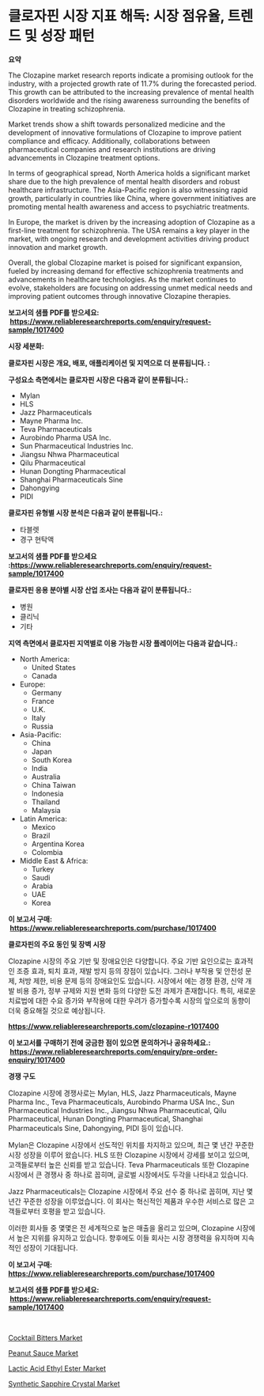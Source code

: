 <p><h1>클로자핀 시장 지표 해독: 시장 점유율, 트렌드 및 성장 패턴</h1></p><p><strong>요약</strong></p>
<p><p>The Clozapine market research reports indicate a promising outlook for the industry, with a projected growth rate of 11.7% during the forecasted period. This growth can be attributed to the increasing prevalence of mental health disorders worldwide and the rising awareness surrounding the benefits of Clozapine in treating schizophrenia.</p><p>Market trends show a shift towards personalized medicine and the development of innovative formulations of Clozapine to improve patient compliance and efficacy. Additionally, collaborations between pharmaceutical companies and research institutions are driving advancements in Clozapine treatment options.</p><p>In terms of geographical spread, North America holds a significant market share due to the high prevalence of mental health disorders and robust healthcare infrastructure. The Asia-Pacific region is also witnessing rapid growth, particularly in countries like China, where government initiatives are promoting mental health awareness and access to psychiatric treatments.</p><p>In Europe, the market is driven by the increasing adoption of Clozapine as a first-line treatment for schizophrenia. The USA remains a key player in the market, with ongoing research and development activities driving product innovation and market growth.</p><p>Overall, the global Clozapine market is poised for significant expansion, fueled by increasing demand for effective schizophrenia treatments and advancements in healthcare technologies. As the market continues to evolve, stakeholders are focusing on addressing unmet medical needs and improving patient outcomes through innovative Clozapine therapies.</p></p>
<p><strong>보고서의 샘플 PDF를 받으세요: &nbsp;<a href="https://www.reliableresearchreports.com/enquiry/request-sample/1017400">https://www.reliableresearchreports.com/enquiry/request-sample/1017400</a></strong></p>
<p><strong>시장 세분화:</strong></p>
<p><strong> 클로자핀 시장은 개요, 배포, 애플리케이션 및 지역으로 더 분류됩니다. :</strong></p>
<p><strong>구성요소 측면에서는 클로자핀 시장은 다음과 같이 분류됩니다.:</strong></p>
<p><ul><li>Mylan</li><li>HLS</li><li>Jazz Pharmaceuticals</li><li>Mayne Pharma Inc.</li><li>Teva Pharmaceuticals</li><li>Aurobindo Pharma USA Inc.</li><li>Sun Pharmaceutical Industries Inc.</li><li>Jiangsu Nhwa Pharmaceutical</li><li>Qilu Pharmaceutical</li><li>Hunan Dongting Pharmaceutical</li><li>Shanghai Pharmaceuticals Sine</li><li>Dahongying</li><li>PIDI</li></ul></p>
<p><strong> 클로자핀 유형별 시장 분석은 다음과 같이 분류됩니다.:</strong></p>
<p><ul><li>타블렛</li><li>경구 현탁액</li></ul></p>
<p><strong>보고서의 샘플 PDF를 받으세요 :<a href="https://www.reliableresearchreports.com/enquiry/request-sample/1017400">https://www.reliableresearchreports.com/enquiry/request-sample/1017400</a></strong></p>
<p><strong> 클로자핀 응용 분야별 시장 산업 조사는 다음과 같이 분류됩니다.:</strong></p>
<p><ul><li>병원</li><li>클리닉</li><li>기타</li></ul></p>
<p><strong>지역 측면에서 클로자핀 지역별로 이용 가능한 시장 플레이어는 다음과 같습니다.:</strong></p>
<p><ul>
    <li>
        North America:
        <ul>
            <li>United States</li>
            <li>Canada</li>
        </ul>
    </li>
    <li>
        Europe:
        <ul>
            <li>Germany</li>
            <li>France</li>
            <li>U.K.</li>
            <li>Italy</li>
            <li>Russia</li>
        </ul>
    </li>
    <li>
        Asia-Pacific:
        <ul>
            <li>China</li>
            <li>Japan</li>
            <li>South Korea</li>
            <li>India</li>
            <li>Australia</li>
            <li>China Taiwan</li>
            <li>Indonesia</li>
            <li>Thailand</li>
            <li>Malaysia</li>
        </ul>
    </li>
    <li>
        Latin America:
        <ul>
            <li>Mexico</li>
            <li>Brazil</li>
            <li>Argentina Korea</li>
            <li>Colombia</li>
        </ul>
    </li>
    <li>
        Middle East & Africa:
        <ul>
            <li>Turkey</li>
            <li>Saudi</li>
            <li>Arabia</li>
            <li>UAE</li>
            <li>Korea</li>
        </ul>
    </li>
    </ul></p>
<p><strong>이 보고서 구매: &nbsp;<a href="https://www.reliableresearchreports.com/purchase/1017400">https://www.reliableresearchreports.com/purchase/1017400</a></strong></p>
<p><strong>클로자핀의 주요 동인 및 장벽 시장</strong></p>
<p><p>Clozapine 시장의 주요 기반 및 장애요인은 다양합니다. 주요 기반 요인으로는 효과적인 조증 효과, 퇴치 효과, 재발 방지 등의 장점이 있습니다. 그러나 부작용 및 안전성 문제, 처방 제한, 비용 문제 등의 장애요인도 있습니다. 시장에서 에는 경쟁 환경, 신약 개발 비용 증가, 정부 규제와 지원 변화 등의 다양한 도전 과제가 존재합니다. 특히, 새로운 치료법에 대한 수요 증가와 부작용에 대한 우려가 증가할수록 시장의 앞으로의 동향이 더욱 중요해질 것으로 예상됩니다.</p></p>
<p><strong><a href="https://www.reliableresearchreports.com/clozapine-r1017400">https://www.reliableresearchreports.com/clozapine-r1017400</a></strong></p>
<p><strong>이 보고서를 구매하기 전에 궁금한 점이 있으면 문의하거나 공유하세요.: &nbsp;<a href="https://www.reliableresearchreports.com/enquiry/pre-order-enquiry/1017400">https://www.reliableresearchreports.com/enquiry/pre-order-enquiry/1017400</a></strong></p>
<p><strong>경쟁 구도</strong></p>
<p><p>Clozapine 시장에 경쟁사로는 Mylan, HLS, Jazz Pharmaceuticals, Mayne Pharma Inc., Teva Pharmaceuticals, Aurobindo Pharma USA Inc., Sun Pharmaceutical Industries Inc., Jiangsu Nhwa Pharmaceutical, Qilu Pharmaceutical, Hunan Dongting Pharmaceutical, Shanghai Pharmaceuticals Sine, Dahongying, PIDI 등이 있습니다. </p><p>Mylan은 Clozapine 시장에서 선도적인 위치를 차지하고 있으며, 최근 몇 년간 꾸준한 시장 성장을 이루어 왔습니다. HLS 또한 Clozapine 시장에서 강세를 보이고 있으며, 고객들로부터 높은 신뢰를 받고 있습니다. Teva Pharmaceuticals 또한 Clozapine 시장에서 큰 경쟁사 중 하나로 꼽히며, 글로벌 시장에서도 두각을 나타내고 있습니다.</p><p>Jazz Pharmaceuticals는 Clozapine 시장에서 주요 선수 중 하나로 꼽히며, 지난 몇 년간 꾸준한 성장을 이루었습니다. 이 회사는 혁신적인 제품과 우수한 서비스로 많은 고객들로부터 호평을 받고 있습니다.</p><p>이러한 회사들 중 몇몇은 전 세계적으로 높은 매출을 올리고 있으며, Clozapine 시장에서 높은 지위를 유지하고 있습니다. 향후에도 이들 회사는 시장 경쟁력을 유지하며 지속적인 성장이 기대됩니다.</p></p>
<p><strong>이 보고서 구매: &nbsp; <a href="https://www.reliableresearchreports.com/purchase/1017400">https://www.reliableresearchreports.com/purchase/1017400</a></strong></p>
<p><strong>보고서의 샘플 PDF를 받으세요: &nbsp;<a href="https://www.reliableresearchreports.com/enquiry/request-sample/1017400">https://www.reliableresearchreports.com/enquiry/request-sample/1017400</a></strong><strong></strong></p>
<p>&nbsp;</p>
<p><p><a href="https://github.com/joannagoyvaerts/Market-Research-Report-List-2/blob/main/cocktail-bitters-market.md">Cocktail Bitters Market</a></p><p><a href="https://github.com/lubmix/Market-Research-Report-List-2/blob/main/peanut-sauce-market.md">Peanut Sauce Market</a></p><p><a href="https://www.linkedin.com/pulse/lactic-acid-ethyl-ester-market-size-2024-2031-global-industrial-zdksf?trackingId=x5KOnyDEFJbpOIRUH10o%2Bw%3D%3D">Lactic Acid Ethyl Ester Market</a></p><p><a href="https://www.linkedin.com/pulse/synthetic-sapphire-crystal-market-size-growth-outlook-from-2024-lshjf?trackingId=KbiulQySwIQ%2BqdqC%2Bs9DAQ%3D%3D">Synthetic Sapphire Crystal Market</a></p></p>